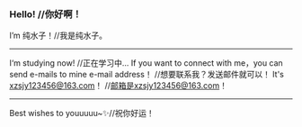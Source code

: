 ### Hello! //你好啊！
I’m 纯水子！//我是纯水子。
****
I‘m studying now!  //正在学习中...
If you want to connect with me，you can send e-mails to mine e-mail address！  //想要联系我？发送邮件就可以！
It's xzsjy123456@163.com！  //邮箱是xzsjy123456@163.com！
****
Best wishes to youuuuu~✨//祝你好运！
